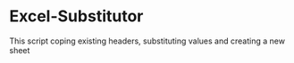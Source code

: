 # Excel-Substitutor
This script coping existing headers, substituting values and creating a new sheet
